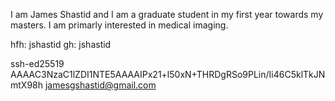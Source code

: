 I am James Shastid and I am a graduate student in my first year towards my masters. I am primarly interested in medical imaging.

hfh: jshastid
gh: jshastid

ssh-ed25519 AAAAC3NzaC1lZDI1NTE5AAAAIPx21+l50xN+THRDgRSo9PLin/Ii46C5klTkJNmtX98h jamesgshastid@gmail.com
